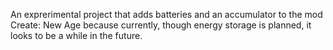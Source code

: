An exprerimental project that adds batteries and an accumulator to the mod Create: New Age because currently, though energy storage is planned, it looks to be a while in the future.
